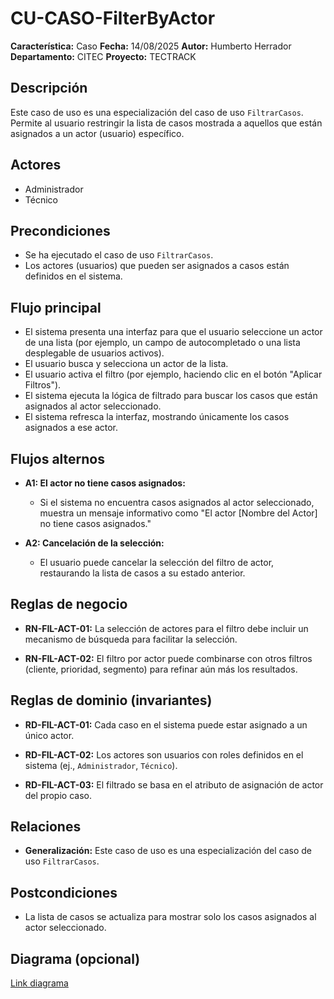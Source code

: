 # CU-CASO-FilterByActor

**Característica:** Caso 
**Fecha:**  14/08/2025
**Autor:** Humberto Herrador
**Departamento:** CITEC
**Proyecto:** TECTRACK


## Descripción
Este caso de uso es una especialización del caso de uso `FiltrarCasos`. Permite al usuario restringir la lista de casos mostrada a aquellos que están asignados a un actor (usuario) específico.

## Actores
- Administrador
- Técnico

## Precondiciones
-   Se ha ejecutado el caso de uso `FiltrarCasos`.
-   Los actores (usuarios) que pueden ser asignados a casos están definidos en el sistema.

## Flujo principal
-   El sistema presenta una interfaz para que el usuario seleccione un actor de una lista (por ejemplo, un campo de autocompletado o una lista desplegable de usuarios activos).
-   El usuario busca y selecciona un actor de la lista.
-   El usuario activa el filtro (por ejemplo, haciendo clic en el botón "Aplicar Filtros").
-   El sistema ejecuta la lógica de filtrado para buscar los casos que están asignados al actor seleccionado.
-   El sistema refresca la interfaz, mostrando únicamente los casos asignados a ese actor.

## Flujos alternos
-   **A1: El actor no tiene casos asignados:**
    
    -   Si el sistema no encuentra casos asignados al actor seleccionado, muestra un mensaje informativo como "El actor [Nombre del Actor] no tiene casos asignados."
        
-   **A2: Cancelación de la selección:**
    
    -   El usuario puede cancelar la selección del filtro de actor, restaurando la lista de casos a su estado anterior.

## Reglas de negocio
-   **RN-FIL-ACT-01:** La selección de actores para el filtro debe incluir un mecanismo de búsqueda para facilitar la selección.
    
-   **RN-FIL-ACT-02:** El filtro por actor puede combinarse con otros filtros (cliente, prioridad, segmento) para refinar aún más los resultados.
## Reglas de dominio (invariantes)
-   **RD-FIL-ACT-01:** Cada caso en el sistema puede estar asignado a un único actor.
    
-   **RD-FIL-ACT-02:** Los actores son usuarios con roles definidos en el sistema (ej., `Administrador`, `Técnico`).
    
-   **RD-FIL-ACT-03:** El filtrado se basa en el atributo de asignación de actor del propio caso.

## Relaciones
- **Generalización:** Este caso de uso es una especialización del caso de uso `FiltrarCasos`.

## Postcondiciones
- La lista de casos se actualiza para mostrar solo los casos asignados al actor seleccionado.

## Diagrama (opcional)
[Link diagrama](https://app.diagrams.net/#Hgrupotecun-citec-wbeto/portal-tectrack-vite/use-case-diagram/docs/casos-uso/caso/CU-CASO.drawio#%7B%22pageId%22:%2258KHKjolmZH9Jl-Zs60m%22%7D)
<!--stackedit_data:
eyJoaXN0b3J5IjpbLTg2NzIyNzA1N119
-->